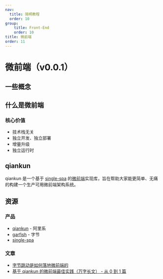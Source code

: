 ```yaml
---
nav:
  title: 简明教程
  order: 10
group:
	title: Front-End
	order: 10
title: 微前端
order: 11
---
```


# 微前端（v0.0.1）

## 一些概念

## 什么是微前端

### 核心价值

- 技术栈无关
- 独立开发、独立部署
- 增量升级
- 独立运行时

## qiankun

qiankun 是一个基于 [single-spa](https://github.com/CanopyTax/single-spa) 的[微前端](https://micro-frontends.org/)实现库，旨在帮助大家能更简单、无痛的构建一个生产可用微前端架构系统。

## 资源

### 产品

- [qiankun](https://qiankun.umijs.org/zh) - 阿里系
- [garfish](https://garfish.top/) - 字节
- [single-spa](https://single-spa.js.org/)

### 文章

- [字节跳动是如何落地微前端的](https://juejin.cn/post/7016911648656982024#heading-31)
- [基于 qiankun 的微前端最佳实践（万字长文） - 从 0 到 1 篇](https://juejin.cn/post/6844904158085021704#heading-19)